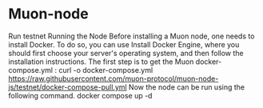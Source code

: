 # Muon-node
Run testnet
Running the Node
Before installing a Muon node, one needs to install Docker. To do so, you can use Install Docker Engine, where you should first choose your server's operating system, and then follow the installation instructions. 
The first step is to get the Muon docker-compose.yml : 
curl -o docker-compose.yml https://raw.githubusercontent.com/muon-protocol/muon-node-js/testnet/docker-compose-pull.yml
Now the node can be run using the following command.
docker compose up -d

